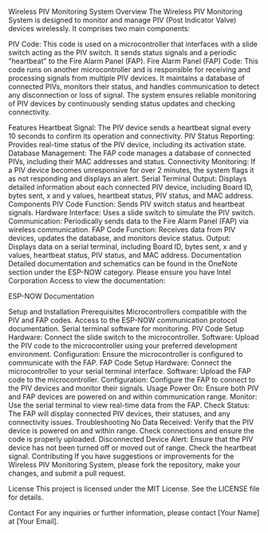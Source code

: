 Wireless PIV Monitoring System
Overview
The Wireless PIV Monitoring System is designed to monitor and manage PIV (Post Indicator Valve) devices wirelessly. It comprises two main components:

PIV Code: This code is used on a microcontroller that interfaces with a slide switch acting as the PIV switch. It sends status signals and a periodic "heartbeat" to the Fire Alarm Panel (FAP).
Fire Alarm Panel (FAP) Code: This code runs on another microcontroller and is responsible for receiving and processing signals from multiple PIV devices. It maintains a database of connected PIVs, monitors their status, and handles communication to detect any disconnection or loss of signal.
The system ensures reliable monitoring of PIV devices by continuously sending status updates and checking connectivity.

Features
Heartbeat Signal: The PIV device sends a heartbeat signal every 10 seconds to confirm its operation and connectivity.
PIV Status Reporting: Provides real-time status of the PIV device, including its activation state.
Database Management: The FAP code manages a database of connected PIVs, including their MAC addresses and status.
Connectivity Monitoring: If a PIV device becomes unresponsive for over 2 minutes, the system flags it as not responding and displays an alert.
Serial Terminal Output: Displays detailed information about each connected PIV device, including Board ID, bytes sent, x and y values, heartbeat status, PIV status, and MAC address.
Components
PIV Code
Function: Sends PIV switch status and heartbeat signals.
Hardware Interface: Uses a slide switch to simulate the PIV switch.
Communication: Periodically sends data to the Fire Alarm Panel (FAP) via wireless communication.
FAP Code
Function: Receives data from PIV devices, updates the database, and monitors device status.
Output: Displays data on a serial terminal, including Board ID, bytes sent, x and y values, heartbeat status, PIV status, and MAC address.
Documentation
Detailed documentation and schematics can be found in the OneNote section under the ESP-NOW category. Please ensure you have Intel Corporation Access to view the documentation:

ESP-NOW Documentation

Setup and Installation
Prerequisites
Microcontrollers compatible with the PIV and FAP codes.
Access to the ESP-NOW communication protocol documentation.
Serial terminal software for monitoring.
PIV Code Setup
Hardware: Connect the slide switch to the microcontroller.
Software: Upload the PIV code to the microcontroller using your preferred development environment.
Configuration: Ensure the microcontroller is configured to communicate with the FAP.
FAP Code Setup
Hardware: Connect the microcontroller to your serial terminal interface.
Software: Upload the FAP code to the microcontroller.
Configuration: Configure the FAP to connect to the PIV devices and monitor their signals.
Usage
Power On: Ensure both PIV and FAP devices are powered on and within communication range.
Monitor: Use the serial terminal to view real-time data from the FAP.
Check Status: The FAP will display connected PIV devices, their statuses, and any connectivity issues.
Troubleshooting
No Data Received: Verify that the PIV device is powered on and within range. Check connections and ensure the code is properly uploaded.
Disconnected Device Alert: Ensure that the PIV device has not been turned off or moved out of range. Check the heartbeat signal.
Contributing
If you have suggestions or improvements for the Wireless PIV Monitoring System, please fork the repository, make your changes, and submit a pull request.

License
This project is licensed under the MIT License. See the LICENSE file for details.

Contact
For any inquiries or further information, please contact [Your Name] at [Your Email].
